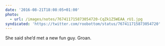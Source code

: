 ```yaml
---
date: '2016-08-21T18:08:05+01:00'
photo:
  - url: /images/notes/767411715873054720-CqZk1Z5WEAA_rU1.jpg
syndicated: 'https://twitter.com/roobottom/status/767411715873054720'
---
```

She said she’d met a new fun guy. Groan. 
